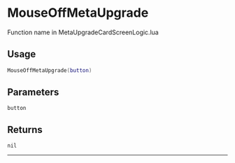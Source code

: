 # MouseOffMetaUpgrade
Function name in MetaUpgradeCardScreenLogic.lua
## Usage
```lua
MouseOffMetaUpgrade(button)
```
## Parameters
`button`
## Returns
`nil`

---